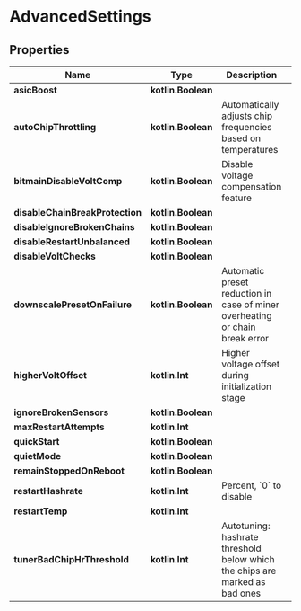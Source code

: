 
# AdvancedSettings

## Properties
| Name | Type | Description | Notes |
| ------------ | ------------- | ------------- | ------------- |
| **asicBoost** | **kotlin.Boolean** |  |  [optional] |
| **autoChipThrottling** | **kotlin.Boolean** | Automatically adjusts chip frequencies based on temperatures |  [optional] |
| **bitmainDisableVoltComp** | **kotlin.Boolean** | Disable voltage compensation feature |  [optional] |
| **disableChainBreakProtection** | **kotlin.Boolean** |  |  [optional] |
| **disableIgnoreBrokenChains** | **kotlin.Boolean** |  |  [optional] |
| **disableRestartUnbalanced** | **kotlin.Boolean** |  |  [optional] |
| **disableVoltChecks** | **kotlin.Boolean** |  |  [optional] |
| **downscalePresetOnFailure** | **kotlin.Boolean** | Automatic preset reduction in case of miner overheating or chain break error |  [optional] |
| **higherVoltOffset** | **kotlin.Int** | Higher voltage offset during initialization stage |  [optional] |
| **ignoreBrokenSensors** | **kotlin.Boolean** |  |  [optional] |
| **maxRestartAttempts** | **kotlin.Int** |  |  [optional] |
| **quickStart** | **kotlin.Boolean** |  |  [optional] |
| **quietMode** | **kotlin.Boolean** |  |  [optional] |
| **remainStoppedOnReboot** | **kotlin.Boolean** |  |  [optional] |
| **restartHashrate** | **kotlin.Int** | Percent, &#x60;0&#x60; to disable |  [optional] |
| **restartTemp** | **kotlin.Int** |  |  [optional] |
| **tunerBadChipHrThreshold** | **kotlin.Int** | Autotuning: hashrate threshold below which the chips are marked as bad ones |  [optional] |



